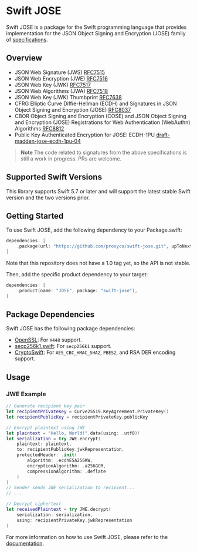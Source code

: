 # Swift JOSE

Swift JOSE is a package for the Swift programming language that provides implementation for the JSON Object Signing and Encryption (JOSE) family of [specifications](https://datatracker.ietf.org/wg/jose/documents/).

## Overview

- JSON Web Signature (JWS) [RFC7515](https://www.rfc-editor.org/rfc/rfc7515)
- JSON Web Encryption (JWE) [RFC7516](https://www.rfc-editor.org/rfc/rfc7516)
- JSON Web Key (JWK) [RFC7517](https://www.rfc-editor.org/rfc/rfc7517)
- JSON Web Algorithms (JWA) [RFC7518](https://www.rfc-editor.org/rfc/rfc7518)
- JSON Web Key (JWK) Thumbprint [RFC7638](https://www.rfc-editor.org/rfc/rfc7638)
- CFRG Elliptic Curve Diffie-Hellman (ECDH) and Signatures in JSON Object Signing and Encryption (JOSE) [RFC8037](https://www.rfc-editor.org/rfc/rfc8037)
- CBOR Object Signing and Encryption (COSE) and JSON Object Signing and Encryption (JOSE) Registrations for Web Authentication (WebAuthn) Algorithms [RFC8812](https://www.rfc-editor.org/rfc/rfc8812)
- Public Key Authenticated Encryption for JOSE: ECDH-1PU [draft-madden-jose-ecdh-1pu-04](https://datatracker.ietf.org/doc/html/draft-madden-jose-ecdh-1pu-04)

> **Note**
> The code related to signatures from the above specifications is still a work in progress. PRs are welcome.

## Supported Swift Versions

This library supports Swift 5.7 or later and will support the latest stable Swift version and the two versions prior.

## Getting Started

To use Swift JOSE, add the following dependency to your Package.swift:

```swift
dependencies: [
    .package(url: "https://github.com/proxyco/swift-jose.git", upToNextMinor(from: "0.1.0"))
]
```

Note that this repository does not have a 1.0 tag yet, so the API is not stable.

Then, add the specific product dependency to your target:

```swift
dependencies: [
    .product(name: "JOSE", package: "swift-jose"),
]
```

## Package Dependencies

Swift JOSE has the following package dependencies:

- [OpenSSL](https://github.com/krzyzanowskim/OpenSSL.git): For `X448` support.
- [secp256k1.swift](https://github.com/GigaBitcoin/secp256k1.swift.git): For `secp256k1` support.
- [CryptoSwift](https://github.com/krzyzanowskim/CryptoSwift.git): For `AES_CBC_HMAC_SHA2`, `PBES2`, and RSA DER encoding support.

## Usage

### JWE Example

```swift
// Generate recipient key pair
let recipientPrivateKey = Curve25519.KeyAgreement.PrivateKey()
let recipientPublicKey = recipientPrivateKey.publicKey

// Encrypt plaintext using JWE
let plaintext = "Hello, World!".data(using: .utf8)!
let serialization = try JWE.encrypt(
    plaintext: plaintext,
    to: recipientPublicKey.jwkRepresentation,
    protectedHeader: .init(
        algorithm: .ecdhESA256KW,
        encryptionAlgorithm: .a256GCM,
        compressionAlgorithm: .deflate
    )
)
// Sender sends JWE serialization to recipient...
// ...

// Decrypt ciphertext
let receivedPlaintext = try JWE.decrypt(
    serialization: serialization,
    using: recipientPrivateKey.jwkRepresentation
)
```

For more information on how to use Swift JOSE, please refer to the [documentation](https://swiftpackageindex.com/proxyco/swift-jose/documentation).
